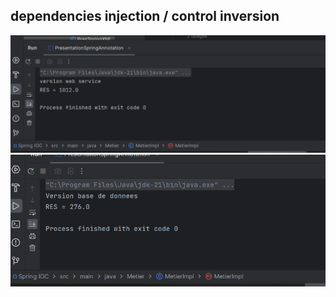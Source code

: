 <h2>dependencies injection / control inversion</h2>

<img src="Screens/Capture.PNG" alt="screen 1">
<img src="Screens/Caspture.PNG" alt="screen 1">